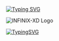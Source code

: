 <a href="https://git.io/typing-svg" target="_blank">
  <img src="https://readme-typing-svg.demolab.com?font=Black+Ops+One&size=60&pause=1000&color=FF0000&center=true&width=900&height=100&lines=INFINIX+-+XD+BOT;POWERED+BY+VERAN+TECH;SUPPORTED+BY+DARK+TECH" alt="Typing SVG" />
</a>

![INFINIX-XD Logo](https://files.catbox.moe/td1jlg.png)

<a href="https://git.io/typing-svg" target="_blank">
  <img src="https://readme-typing-svg.demolab.com?font=Orbitron&size=60&pause=1000&color=FF0000&center=true&width=900&height=100&lines=⚠️+BOT+UNDER+CONSTRUCTION+⚠️"alt="TypingSVG" />
</a>
